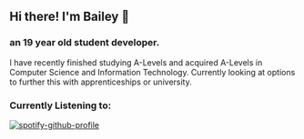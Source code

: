 ## Hi there! I'm Bailey 👋
### an 19 year old student developer.
I have recently finished studying A-Levels and acquired A-Levels in Computer Science and Information Technology.
Currently looking at options to further this with apprenticeships or university.
### Currently Listening to:
[![spotify-github-profile](https://spotify-github-profile.kittinanx.com/api/view?uid=gv249hji0p2zfm606upt052p3&cover_image=true&theme=natemoo-re&show_offline=false&background_color=121212&interchange=false&bar_color=53b14f&bar_color_cover=false)](https://github.com/kittinan/spotify-github-profile)
